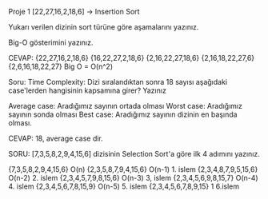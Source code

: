 Proje 1
[22,27,16,2,18,6] -> Insertion Sort

Yukarı verilen dizinin sort türüne göre aşamalarını yazınız.

Big-O gösterimini yazınız.

CEVAP:
{22,27,16,2,18,6}
{16,22,27,2,18,6}
{2,16,22,27,18,6}
{2,16,18,22,27,6}
{2,6,16,18,22,27}
Big O = O(n^2)



Soru: Time Complexity: Dizi sıralandıktan sonra 18 sayısı aşağıdaki case'lerden hangisinin kapsamına girer? Yazınız

Average case: Aradığımız sayının ortada olması
Worst case: Aradığımız sayının sonda olması
Best case: Aradığımız sayının dizinin en başında olması.

CEVAP: 18, average case dir.

SORU: [7,3,5,8,2,9,4,15,6] dizisinin Selection Sort'a göre ilk 4 adımını yazınız.

{7,3,5,8,2,9,4,15,6} O(n) 
{2,3,5,8,7,9,4,15,6} O(n-1) 1. islem
{2,3,4,8,7,9,5,15,6} O(n-2) 2. islem
{2,3,4,5,7,9,8,15,6} O(n-3) 3, islem
{2,3,4,5,6,9,8,15,7} O(n-4) 4. islem
{2,3,4,5,6,7,8,15,9} O(n-5) 5. islem
{2,3,4,5,6,7,8,9,15}    1   6.islem